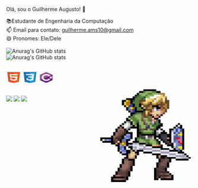 Olá, sou o Guilherme Augusto! 👋

📚Estudante de Engenharia da Computação<br/>
📫 Email para contato: guilherme.ams10@gmail.com<br/>
😄 Pronomes: Ele/Dele<br/><br/>
![Anurag's GitHub stats](https://github-readme-stats.vercel.app/api?username=Guiggs67&show_icons=true&theme=radical)<br/>
![Anurag's GitHub stats](https://github-readme-stats.vercel.app/api?username=anuraghazra&show=reviews,discussions_started,discussions_answered&theme=radical)

<div style="display: inline_block"><br>
  <img align="center" alt="Gui-HTML" height="30" width="40" src="https://raw.githubusercontent.com/devicons/devicon/master/icons/html5/html5-original.svg">
  <img align="center" alt="Gui-CSS" height="30" width="40" src="https://raw.githubusercontent.com/devicons/devicon/master/icons/css3/css3-original.svg">
  <img align="center" alt="Gui-Csharp" height="30" width="40" src="https://raw.githubusercontent.com/devicons/devicon/master/icons/csharp/csharp-original.svg">
</div><br/>

<div style="display: inline_block">
 <img align="right" alt="Gui-HTML" height="250" width="250" src="https://github.com/Guiggs67/Guiggs67/blob/main/Link.gif">  
</div><br/>

<div> 
  <a href="https://www.instagram.com/_guyiggs/" target="_blank"><img src="https://img.shields.io/badge/-Instagram-%23E4405F?style=for-the-badge&logo=instagram&logoColor=white" target="_blank"></a>
  <a href = "mailto:guilherme.ams10@gmail.com"><img src="https://img.shields.io/badge/-Gmail-%23333?style=for-the-badge&logo=gmail&logoColor=white" target="_blank"></a>
  <a href="https://www.linkedin.com/in/guilherme-augusto-84125a180/" target="_blank"><img src="https://img.shields.io/badge/-LinkedIn-%230077B5?style=for-the-badge&logo=linkedin&logoColor=white" target="_blank"></a> 
